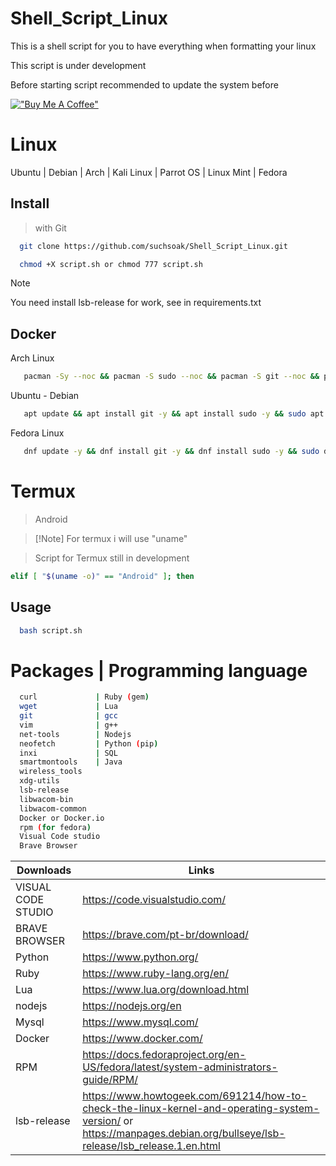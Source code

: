 # Shell_Script_Linux
This is a shell script for you to have everything when formatting your linux

This script is under development

Before starting script recommended to update the system before

[!["Buy Me A Coffee"](https://www.buymeacoffee.com/assets/img/custom_images/orange_img.png)](https://www.buymeacoffee.com/m100047r)


# Linux

Ubuntu | Debian | Arch | Kali Linux | Parrot OS | Linux Mint | Fedora

## Install

> with Git

```sh
  git clone https://github.com/suchsoak/Shell_Script_Linux.git
```

```sh
  chmod +X script.sh or chmod 777 script.sh       
```

> [!Note]
> You need install lsb-release for work, see in requirements.txt

## Docker

Arch Linux

```sh
   pacman -Sy --noc && pacman -S sudo --noc && pacman -S git --noc && pacman -S nano --noc && sudo pacman -S lsb-release --noc && clear && git clone https://github.com/suchsoak/Shell_Script_Linux.git && cd Shell_Script_Linux && chmod +X script.sh && clear && bash script.sh
```

Ubuntu - Debian

```sh
   apt update && apt install git -y && apt install sudo -y && sudo apt insall lsb-release -y && git clone https://github.com/suchsoak/Shell_Script_Linux.git && cd Shell_Script_Linux && chmod 777 script.sh && clear && bash ./script.sh
```

Fedora Linux

```sh
   dnf update -y && dnf install git -y && dnf install sudo -y && sudo dnf install redhat-lsb-core -y && git clone https://github.com/suchsoak/Shell_Script_Linux.git && cd Shell_Script_Linux && chmod 777 script.sh && clear && bash ./script.sh  
```

# Termux

> Android

>  [!Note]
> For termux i will use "uname"

> Script for Termux still in development

```sh
elif [ "$(uname -o)" == "Android" ]; then
```

## Usage

```sh
  bash script.sh
```
# Packages | Programming language 

```sh            
  curl             | Ruby (gem)
  wget             | Lua
  git              | gcc 
  vim              | g++
  net-tools        | Nodejs
  neofetch         | Python (pip) 
  inxi             | SQL
  smartmontools    | Java
  wireless_tools   
  xdg-utils
  lsb-release
  libwacom-bin
  libwacom-common
  Docker or Docker.io
  rpm (for fedora)
  Visual Code studio
  Brave Browser
```

| Downloads |  Links |
| ------ | ------ |
| VISUAL CODE STUDIO | https://code.visualstudio.com/
| BRAVE BROWSER | https://brave.com/pt-br/download/
|  Python | https://www.python.org/
|  Ruby | https://www.ruby-lang.org/en/
|  Lua | https://www.lua.org/download.html
|  nodejs | https://nodejs.org/en
| Mysql   | https://www.mysql.com/
| Docker   | https://www.docker.com/
| RPM   | https://docs.fedoraproject.org/en-US/fedora/latest/system-administrators-guide/RPM/
| lsb-release  | https://www.howtogeek.com/691214/how-to-check-the-linux-kernel-and-operating-system-version/ or https://manpages.debian.org/bullseye/lsb-release/lsb_release.1.en.html


